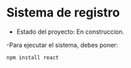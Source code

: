 <h1> Sistema de registro </h1>

- Estado del proyecto: En construccion.

-Para ejecutar el sistema, debes poner: 

```npm install react``` 
